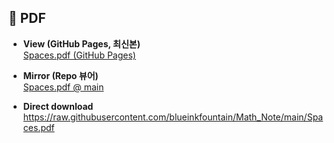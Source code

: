 ## 📄 PDF

- **View (GitHub Pages, 최신본)**  
[Spaces.pdf (GitHub Pages)](https://blueinkfountain.github.io/Math_Note/Spaces.pdf?v=now#page)

- **Mirror (Repo 뷰어)**  
  [Spaces.pdf @ main](https://github.com/blueinkfountain/Math_Note/blob/main/Spaces.pdf)

- **Direct download**  
  https://raw.githubusercontent.com/blueinkfountain/Math_Note/main/Spaces.pdf

<!-- 캐시 강제 새로고침이 필요하면 ?v=커밋SHA 나 날짜를 붙여서 사용 -->
<!-- 예시: https://blueinkfountain.github.io/Math_Note/Spaces.pdf?v=now -->
